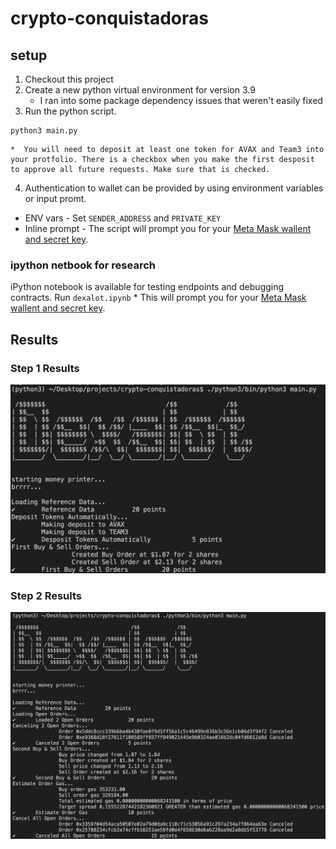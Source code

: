 # crypto-conquistadoras

## setup 

1. Checkout this project
2. Create a new python virtual environment for version 3.9
    * I ran into some package dependency issues that weren't easily fixed
3. Run the python script. 
```
python3 main.py
```
    *  You will need to deposit at least one token for AVAX and Team3 into your protfolio. There is a checkbox when you make the first desposit to approve all future requests. Make sure that is checked.
4. Authentication to wallet can be provided by using environment variables or input promt. 
* ENV vars - Set `SENDER_ADDRESS` and `PRIVATE_KEY`
* Inline prompt - The script will prompt you for your [Meta Mask wallent and secret key](https://metamask.zendesk.com/hc/en-us/articles/360015289632-How-to-Export-an-Account-Private-Key).

### ipython netbook for research 

iPython notebook is available for testing endpoints and debugging contracts. 
Run `dexalot.ipynb`
    * This will prompt you for your [Meta Mask wallent and secret key](https://metamask.zendesk.com/hc/en-us/articles/360015289632-How-to-Export-an-Account-Private-Key).

## Results

### Step 1 Results
![Results 1](https://github.com/leegitw/crypto-conquistadoras/blob/master/dexalot-mm-2022-03-27-results1.png)

### Step 2 Results
![Results 2](https://github.com/leegitw/crypto-conquistadoras/blob/master/dexalot-mm-2022-03-27-results2.png)

